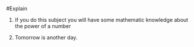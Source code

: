 #Explain
1. If you do this subject you will have some mathematic knowledge about the power of a number

2. Tomorrow is another day.